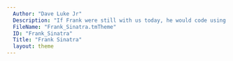```yaml
---
  Author: "Dave Luke Jr"
  Description: "If Frank were still with us today, he would code using this theme and this theme only"
  FileName: "Frank_Sinatra.tmTheme"
  ID: "Frank_Sinatra"
  Title: "Frank Sinatra"
  layout: theme
---
```

  